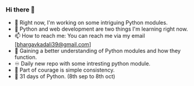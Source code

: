 ### Hi there 👋
- 🔭 Right now, I'm working on some intriguing Python modules.
- 🌱 Python and web development are two things I'm learning right now.
- 📫 How to reach me: You can reach me via my email [bhargavkadali39@gmail.com]
- 🌹  Gaining a better understanding of Python modules and how they function.
- ♾  Daily new repo with some intresting python module.
- 💪 Part of courage is simple consistency.
- 📆 31 days of Python. (8th sep to 8th oct)
<!--
**BhargavKadali39/BhargavKadali39** is a ✨ _special_ ✨ repository because its `README.md` (this file) appears on your GitHub profile.

Here are some ideas to get you started:

- 🔭 I’m currently working on ...
- 🌱 I’m currently learning ...
- 👯 I’m looking to collaborate on ...
- 🤔 I’m looking for help with ...
- 💬 Ask me about ...
- 📫 How to reach me: ...
- 😄 Pronouns: ...
- ⚡ Fun fact: ...
-->
